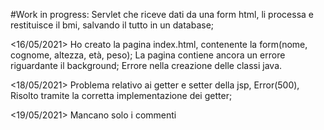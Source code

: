 #Work in progress: Servlet che riceve dati da una form html, li processa e restituisce il bmi, salvando il tutto in un database;

<16/05/2021> Ho creato la pagina index.html, contenente la form(nome, cognome, altezza, età, peso); 
La pagina contiene ancora un errore riguardante il background;
Errore nella creazione delle classi java.

<18/05/2021> Problema relativo ai getter e setter della jsp, Error(500), Risolto tramite la corretta implementazione dei getter;

<19/05/2021> Mancano solo i commenti
